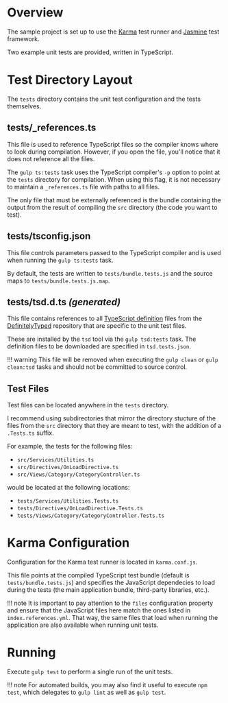 # Overview

The sample project is set up to use the [Karma](https://karma-runner.github.io) test runner and [Jasmine](http://jasmine.github.io/) test framework.

Two example unit tests are provided, written in TypeScript.

# Test Directory Layout

The `tests` directory contains the unit test configuration and the tests themselves.

## tests/_references.ts

This file is used to reference TypeScript files so the compiler knows where to look during compilation. However, if you open the file, you'll notice that it does not reference all the files.

The `gulp ts:tests` task uses the TypeScript compiler's `-p` option to point at the `tests` directory for compilation. When using this flag, it is not necessary to maintain a `_references.ts` file with paths to all files.

The only file that must be externally referenced is the bundle containing the output from the result of compiling the `src` directory (the code you want to test).

## tests/tsconfig.json

This file controls parameters passed to the TypeScript compiler and is used when running the `gulp ts:tests` task.

By default, the tests are written to `tests/bundle.tests.js` and the source maps to `tests/bundle.tests.js.map`.

## tests/tsd.d.ts _(generated)_

This file contains references to all [TypeScript definition](http://www.typescriptlang.org/Handbook#writing-dts-files) files from the [DefinitelyTyped](http://definitelytyped.org/) repository that are specific to the unit test files.

These are installed by the `tsd` tool via the `gulp tsd:tests` task. The definition files to be downloaded are specified in `tsd.tests.json`.

!!! warning
	This file will be removed when executing the `gulp clean` or `gulp clean:tsd` tasks and should not be committed to source control.

## Test Files

Test files can be located anywhere in the `tests` directory.

I recommend using subdirectories that mirror the directory stucture of the files from the `src` directory that they are meant to test, with the addition of a `.Tests.ts` suffix.

For example, the tests for the following files:

* `src/Services/Utilities.ts`
* `src/Directives/OnLoadDirective.ts`
* `src/Views/Category/CategoryController.ts`

would be located at the following locations:

* `tests/Services/Utilities.Tests.ts`
* `tests/Directives/OnLoadDirective.Tests.ts`
* `tests/Views/Category/CategoryController.Tests.ts`

# Karma Configuration

Configuration for the Karma test runner is located in `karma.conf.js`.

This file points at the compiled TypeScript test bundle (default is `tests/bundle.tests.js`) and specifies the JavaScript dependecies to load during the tests (the main application bundle, third-party libraries, etc.).

!!! note
	It is important to pay attention to the `files` configuration property and ensure that the JavaScript files here match the ones listed in `index.references.yml`. That way, the same files that load when running the application are also available when running unit tests.

# Running

Execute `gulp test` to perform a single run of the unit tests.

!!! note
	For automated builds, you may also find it useful to execute `npm test`, which delegates to `gulp lint` as well as `gulp test`.
